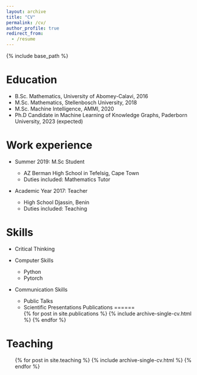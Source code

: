 ```yaml
---
layout: archive
title: "CV"
permalink: /cv/
author_profile: true
redirect_from:
  - /resume
---
```


{% include base_path %}

Education
======
* B.Sc. Mathematics, University of Abomey-Calavi, 2016
* M.Sc. Mathematics, Stellenbosch University, 2018
* M.Sc. Machine Intelligence, AMMI, 2020
* Ph.D Candidate in Machine Learning of Knowledge Graphs, Paderborn University, 2023 (expected)

Work experience
======
* Summer 2019: M.Sc Student
  * AZ Berman High School in Tefelsig, Cape Town
  * Duties included: Mathematics Tutor

* Academic Year 2017: Teacher
  * High School Djassin, Benin
  * Duties included: Teaching 
  
Skills
======
* Critical Thinking
* Computer Skills
  * Python
  * Pytorch
  
* Communication Skills
  * Public Talks
  * Scientific Presentations
Publications
======
  <ul>{% for post in site.publications %}
    {% include archive-single-cv.html %}
  {% endfor %}</ul>
  
Teaching
======
  <ul>{% for post in site.teaching %}
    {% include archive-single-cv.html %}
  {% endfor %}</ul>
